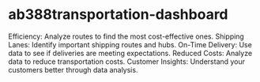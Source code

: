 # ab388transportation-dashboard
Efficiency: Analyze routes to find the most cost-effective ones. Shipping Lanes: Identify important shipping routes and hubs. On-Time Delivery: Use data to see if deliveries are meeting expectations. Reduced Costs: Analyze data to reduce transportation costs. Customer Insights: Understand your customers better through data analysis.

